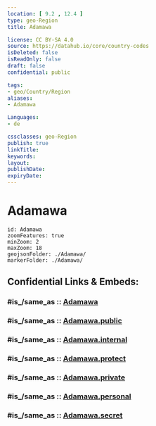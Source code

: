 ```yaml
---
location: [ 9.2 , 12.4 ] 
type: geo-Region
title: Adamawa

license: CC BY-SA 4.0
source: https://datahub.io/core/country-codes
isDeleted: false
isReadOnly: false
draft: false
confidential: public

tags:
- geo/Country/Region
aliases:
- Adamawa

Languages:
- de

cssclasses: geo-Region
publish: true
linkTitle: 
keywords: 
layout: 
publishDate: 
expiryDate: 
---
```


# Adamawa

```leaflet
id: Adamawa
zoomFeatures: true 
minZoom: 2 
maxZoom: 18
geojsonFolder: ./Adamawa/
markerFolder: ./Adamawa/
```


## Confidential Links & Embeds: 

### #is_/same_as :: [Adamawa](/_Standards/Earth/Continent/Africa/Africa~Central/Nigeria/Zones~Nigeria/Nigeria~North-East/Adamawa.md) 

### #is_/same_as :: [Adamawa.public](/_public/Earth/Continent/Africa/Africa~Central/Nigeria/Zones~Nigeria/Nigeria~North-East/Adamawa.public.md) 

### #is_/same_as :: [Adamawa.internal](/_internal/Earth/Continent/Africa/Africa~Central/Nigeria/Zones~Nigeria/Nigeria~North-East/Adamawa.internal.md) 

### #is_/same_as :: [Adamawa.protect](/_protect/Earth/Continent/Africa/Africa~Central/Nigeria/Zones~Nigeria/Nigeria~North-East/Adamawa.protect.md) 

### #is_/same_as :: [Adamawa.private](/_private/Earth/Continent/Africa/Africa~Central/Nigeria/Zones~Nigeria/Nigeria~North-East/Adamawa.private.md) 

### #is_/same_as :: [Adamawa.personal](/_personal/Earth/Continent/Africa/Africa~Central/Nigeria/Zones~Nigeria/Nigeria~North-East/Adamawa.personal.md) 

### #is_/same_as :: [Adamawa.secret](/_secret/Earth/Continent/Africa/Africa~Central/Nigeria/Zones~Nigeria/Nigeria~North-East/Adamawa.secret.md)

